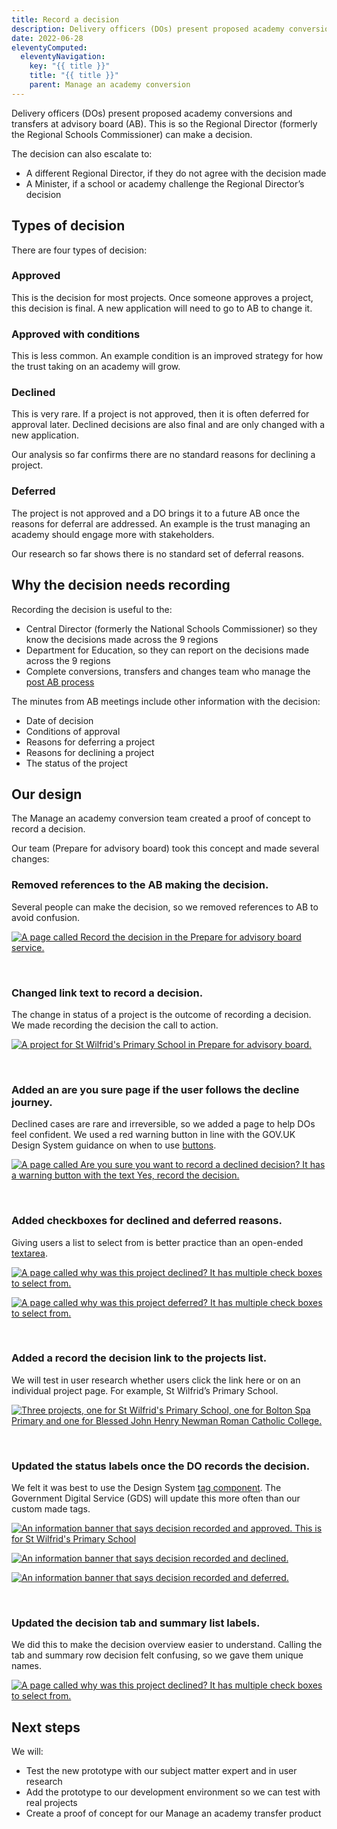 ```yaml
---
title: Record a decision
description: Delivery officers (DOs) present proposed academy conversions and transfers at advisory board (AB). This is so the Regional Director (formerly the Regional Schools Commissioner) can make a decision.
date: 2022-06-28
eleventyComputed:
  eleventyNavigation:
    key: "{{ title }}"
    title: "{{ title }}"
    parent: Manage an academy conversion
---
```

Delivery officers (DOs) present proposed academy conversions and transfers at advisory board (AB). This is so the Regional Director (formerly the Regional Schools Commissioner) can make a decision.

The decision can also escalate to:  
 
- A different Regional Director, if they do not agree with the decision made 
- A Minister, if a school or academy challenge the Regional Director’s decision

## Types of decision
There are four types of decision:  

### Approved
This is the decision for most projects. Once someone approves a project, this decision is final. A new application will need to go to AB to change it.

### Approved with conditions
This is less common. An example condition is an improved strategy for how the trust taking on an academy will grow.

### Declined
This is very rare. If a project is not approved, then it is often deferred for approval later. Declined decisions are also final and are only changed with a new application.

Our analysis so far confirms there are no standard reasons for declining a project.

### Deferred
The project is not approved and a DO brings it to a future AB once the reasons for deferral are addressed. An example is the trust managing an academy should engage more with stakeholders.

Our research so far shows there is no standard set of deferral reasons.

## Why the decision needs recording

Recording the decision is useful to the:  

- Central Director (formerly the National Schools Commissioner) so they know the decisions made across the 9 regions  
- Department for Education, so they can report on the decisions made across the 9 regions  
- Complete conversions, transfers and changes team who manage the [post AB process](https://sdd-design-history.netlify.app/postab/) 

The minutes from AB meetings include other information with the decision:  

- Date of decision 
- Conditions of approval  
- Reasons for deferring a project  
- Reasons for declining a project  
- The status of the project

## Our design

The Manage an academy conversion team created a proof of concept to record a decision.

Our team (Prepare for advisory board) took this concept and made several changes:  
 
### Removed references to the AB making the decision.

Several people can make the decision, so we removed references to AB to avoid confusion. 

[![A page called Record the decision in the Prepare for advisory board service.](/images/apply-to-become-academy/recording-a-decision/removed-references-to-the-ab-making-the-decision.png)](/images/apply-to-become-academy/recording-a-decision/removed-references-to-the-ab-making-the-decision.png)

&nbsp;


### Changed link text to record a decision.

The change in status of a project is the outcome of recording a decision. We made recording the decision the call to action.  

[![A project for St Wilfrid's Primary School in Prepare for advisory board.](/images/apply-to-become-academy/recording-a-decision/changed-link-text-to-record-a-decision.png)](/images/apply-to-become-academy/recording-a-decision/changed-link-text-to-record-a-decision.png)

&nbsp;

### Added an are you sure page if the user follows the decline journey. 

Declined cases are rare and irreversible, so we added a page to help DOs feel confident. We used a red warning button in line with the GOV.UK Design System guidance on when to use [buttons](https://design-system.service.gov.uk/components/button/).  

[![A page called Are you sure you want to record a declined decision? It has a warning button with the text Yes, record the decision.](/images/apply-to-become-academy/recording-a-decision/added-an-are-you-sure-page-if-the-user-follows-the-decline-journey.png)](/images/apply-to-become-academy/recording-a-decision/added-an-are-you-sure-page-if-the-user-follows-the-decline-journey.png)

&nbsp;

### Added checkboxes for declined and deferred reasons.
Giving users a list to select from is better practice than an open-ended [textarea](https://design-system.service.gov.uk/components/textarea/).  

[![A page called why was this project declined? It has multiple check boxes to select from.](/images/apply-to-become-academy/recording-a-decision/added-checkboxes-for-declined-and-deferred-reasons.png)](/images/apply-to-become-academy/recording-a-decision/added-checkboxes-for-declined-and-deferred-reasons.png)

[![A page called why was this project deferred? It has multiple check boxes to select from.](/images/apply-to-become-academy/recording-a-decision/added-checkboxes-for-declined-and-deferred-reasons-2.png)](/images/apply-to-become-academy/recording-a-decision/added-checkboxes-for-declined-and-deferred-reasons-2.png)

&nbsp;

### Added a record the decision link to the projects list.

We will test in user research whether users click the link here or on an individual project page. For example, St Wilfrid’s Primary School.  

[![Three projects, one for St Wilfrid's Primary School, one for Bolton Spa Primary and one for Blessed John Henry Newman Roman Catholic College.](/images/apply-to-become-academy/recording-a-decision/added-a-record-the-decision-link-to-the-projects-list.png)](/images/apply-to-become-academy/recording-a-decision/added-a-record-the-decision-link-to-the-projects-list.png)

&nbsp;

### Updated the status labels once the DO records the decision.

We felt it was best to use the Design System [tag component](https://design-system.service.gov.uk/components/tag/). The Government Digital Service (GDS) will update this more often than our custom made tags.  

[![An information banner that says decision recorded and approved. This is for St Wilfrid's Primary School](/images/apply-to-become-academy/recording-a-decision/updated-the-status-labels-once-the-do-records-the-decision-approved.png)](/images/apply-to-become-academy/recording-a-decision/updated-the-status-labels-once-the-do-records-the-decision-approved.png)

[![An information banner that says decision recorded and declined.](/images/apply-to-become-academy/recording-a-decision/updated-the-status-labels-once-the-do-records-the-decision-declined.png)](/images/apply-to-become-academy/recording-a-decision/updated-the-status-labels-once-the-do-records-the-decision-declined.png)

[![An information banner that says decision recorded and deferred.](/images/apply-to-become-academy/recording-a-decision/updated-the-status-labels-once-the-do-records-the-decision-deferred.png)](/images/apply-to-become-academy/recording-a-decision/updated-the-status-labels-once-the-do-records-the-decision-deferred.png)  

&nbsp;

### Updated the decision tab and summary list labels.

We did this to make the decision overview easier to understand. Calling the tab and summary row decision felt confusing, so we gave them unique names.  

[![A page called why was this project declined? It has multiple check boxes to select from.](/images/apply-to-become-academy/recording-a-decision/updated-the-decision-tab-and-summary-list-labels.png)](/images/apply-to-become-academy/recording-a-decision/updated-the-decision-tab-and-summary-list-labels.png) 

## Next steps
We will:

- Test the new prototype with our subject matter expert and in user research  
- Add the prototype to our development environment so we can test with real projects  
- Create a proof of concept for our Manage an academy transfer product 